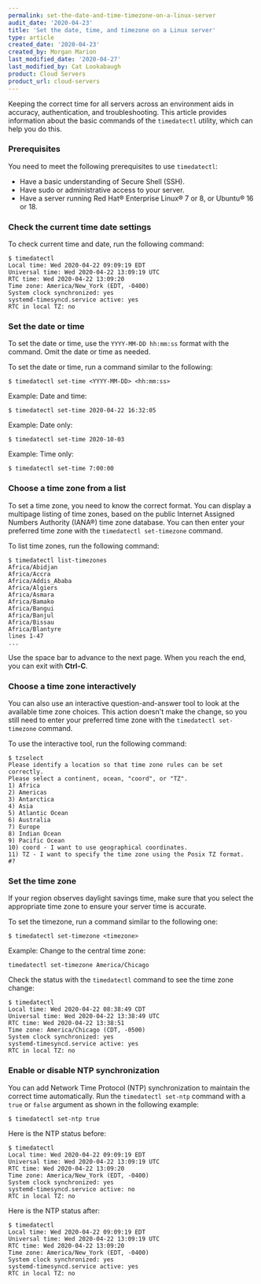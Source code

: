 ```yaml
---
permalink: set-the-date-and-time-timezone-on-a-linux-server
audit_date: '2020-04-23'
title: 'Set the date, time, and timezone on a Linux server'
type: article
created_date: '2020-04-23'
created_by: Morgan Marion
last_modified_date: '2020-04-27'
last_modified_by: Cat Lookabaugh
product: Cloud Servers
product_url: cloud-servers
---
```


Keeping the correct time for all servers across an environment aids in accuracy, authentication,
and troubleshooting. This article provides information about the basic commands of the
`timedatectl` utility, which can help you do this.

### Prerequisites

You need to meet the following prerequisites to use `timedatectl`:

- Have a basic understanding of Secure Shell (SSH).
- Have sudo or administrative access to your server.
- Have a server running Red Hat&reg; Enterprise Linux&reg; 7 or 8, or Ubuntu&reg; 16 or 18.

### Check the current time date settings

To check current time and date, run the following command:

    $ timedatectl
    Local time: Wed 2020-04-22 09:09:19 EDT
    Universal time: Wed 2020-04-22 13:09:19 UTC
    RTC time: Wed 2020-04-22 13:09:20
    Time zone: America/New_York (EDT, -0400)
    System clock synchronized: yes
    systemd-timesyncd.service active: yes
    RTC in local TZ: no

### Set the date or time

To set the date or time, use the `YYYY-MM-DD hh:mm:ss` format with the command.
Omit the date or time as needed.

To set the date or time, run a command similar to the following:

    $ timedatectl set-time <YYYY-MM-DD> <hh:mm:ss>

Example: Date and time:

    $ timedatectl set-time 2020-04-22 16:32:05

Example: Date only:

    $ timedatectl set-time 2020-10-03

Example: Time only:

    $ timedatectl set-time 7:00:00

### Choose a time zone from a list

To set a time zone, you need to know the correct format. You can display a multipage listing of time
zones, based on the public Internet Assigned Numbers Authority (IANA&reg;) time zone database. You can
then enter your preferred time zone with the `timedatectl set-timezone` command.

To list time zones, run the following command:

    $ timedatectl list-timezones
    Africa/Abidjan
    Africa/Accra
    Africa/Addis_Ababa
    Africa/Algiers
    Africa/Asmara
    Africa/Bamako
    Africa/Bangui
    Africa/Banjul
    Africa/Bissau
    Africa/Blantyre
    lines 1-47
    ...
 
Use the space bar to advance to the next page. When you reach the end, you can exit with **Ctrl-C**.

### Choose a time zone interactively

You can also use an interactive question-and-answer tool to look at the available time zone choices.
This action doesn't make the change, so you still need to enter your preferred time zone with the
`timedatectl set-timezone` command.

To use the interactive tool, run the following command:

    $ tzselect
    Please identify a location so that time zone rules can be set correctly.
    Please select a continent, ocean, "coord", or "TZ".
    1) Africa
    2) Americas
    3) Antarctica
    4) Asia
    5) Atlantic Ocean
    6) Australia
    7) Europe
    8) Indian Ocean
    9) Pacific Ocean
    10) coord - I want to use geographical coordinates.
    11) TZ - I want to specify the time zone using the Posix TZ format.
    #?

### Set the time zone

If your region observes daylight savings time, make sure that you select the appropriate
time zone to ensure your server time is accurate.

To set the timezone, run a command similar to the following one:

    $ timedatectl set-timezone <timezone>

Example: Change to the central time zone:

    timedatectl set-timezone America/Chicago

Check the status with the `timedatectl` command to see the time zone change:

    $ timedatectl
    Local time: Wed 2020-04-22 08:38:49 CDT
    Universal time: Wed 2020-04-22 13:38:49 UTC
    RTC time: Wed 2020-04-22 13:38:51
    Time zone: America/Chicago (CDT, -0500)
    System clock synchronized: yes
    systemd-timesyncd.service active: yes
    RTC in local TZ: no

### Enable or disable NTP synchronization

You can add Network Time Protocol (NTP) synchronization to maintain the correct time automatically.
Run the `timedatectl set-ntp` command with a `true` or `false` argument as shown in the following
example:

    $ timedatectl set-ntp true

Here is the NTP status before:

    $ timedatectl
    Local time: Wed 2020-04-22 09:09:19 EDT
    Universal time: Wed 2020-04-22 13:09:19 UTC
    RTC time: Wed 2020-04-22 13:09:20
    Time zone: America/New_York (EDT, -0400)
    System clock synchronized: yes
    systemd-timesyncd.service active: no
    RTC in local TZ: no

Here is the NTP status after:

    $ timedatectl
    Local time: Wed 2020-04-22 09:09:19 EDT
    Universal time: Wed 2020-04-22 13:09:19 UTC
    RTC time: Wed 2020-04-22 13:09:20
    Time zone: America/New_York (EDT, -0400)
    System clock synchronized: yes
    systemd-timesyncd.service active: yes
    RTC in local TZ: no

